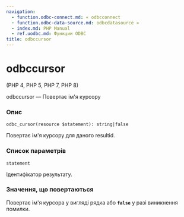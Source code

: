 ```yaml
---
navigation:
  - function.odbc-connect.md: « odbcconnect
  - function.odbc-data-source.md: odbcdatasource »
  - index.md: PHP Manual
  - ref.uodbc.md: Функции ODBC
title: odbccursor
---
```

# odbccursor

(PHP 4, PHP 5, PHP 7, PHP 8)

odbccursor — Повертає ім'я курсору

### Опис

```methodsynopsis
odbc_cursor(resource $statement): string|false
```

Повертає ім'я курсору для даного resultid.

### Список параметрів

`statement`

Ідентифікатор результату.

### Значення, що повертаються

Повертає ім'я курсора у вигляді рядка або **`false`** у разі виникнення помилки.
